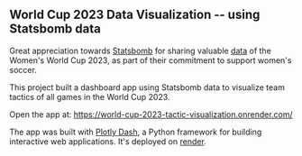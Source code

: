 ## World Cup 2023 Data Visualization -- using Statsbomb data
Great appreciation towards [Statsbomb](https://statsbomb.com/) for sharing valuable [data](https://statsbomb.com/news/statsbomb-release-free-2023-womens-world-cup-data/) of the Women's World Cup 2023, as part of their commitment to support women's soccer. 

This project built a dashboard app using Statsbomb data to visualize team tactics of all games in the World Cup 2023. 

Open the app at: https://world-cup-2023-tactic-visualization.onrender.com/

The app was built with [Plotly Dash](https://plotly.com/), a Python framework for building interactive web applications. It's deployed on [render](https://dashboard.render.com/).
